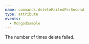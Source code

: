 ```yaml
---
name: commands.deleteFailedPerSecond
type: attribute
events:
  - MongodSample
---
```


The number of times delete failed.